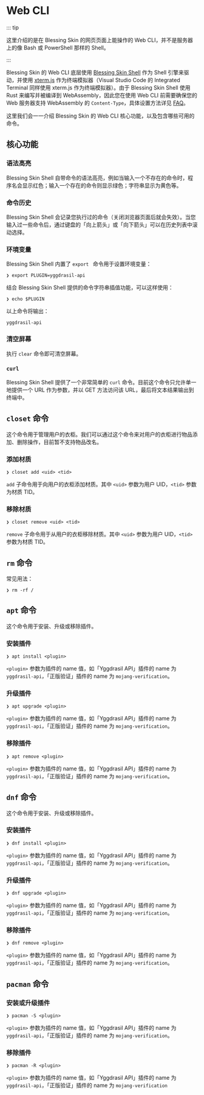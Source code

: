 # Web CLI

::: tip

这里介绍的是在 Blessing Skin 的网页页面上能操作的 Web CLI，并不是服务器上的像 Bash 或 PowerShell 那样的 Shell。

:::

Blessing Skin 的 Web CLI 底层使用 [Blessing Skin Shell](https://github.com/bs-community/blessing-skin-shell) 作为 Shell 引擎来驱动，并使用 [xterm.js](https://github.com/xtermjs/xterm.js) 作为终端模拟器（Visual Studio Code 的 Integrated Terminal 同样使用 xterm.js 作为终端模拟器）。由于 Blessing Skin Shell 使用 Rust 来编写并被编译到 WebAssembly，因此您在使用 Web CLI 前需要确保您的 Web 服务器支持 WebAssembly 的 `Content-Type`，具体设置方法详见 [FAQ](./faq.md#无法打开-web-cli)。

这里我们会一一介绍 Blessing Skin 的 Web CLI 核心功能，以及包含哪些可用的命令。

## 核心功能

### 语法高亮

Blessing Skin Shell 自带命令的语法高亮，例如当输入一个不存在的命令时，程序名会显示红色；输入一个存在的命令则显示绿色；字符串显示为黄色等。

### 命令历史

Blessing Skin Shell 会记录您执行过的命令（关闭浏览器页面后就会失效）。当您输入过一些命令后，通过键盘的「向上箭头」或「向下箭头」可以在历史列表中滚动选择。

### 环境变量

Blessing Skin Shell 内置了 `export ` 命令用于设置环境变量：

```
❯ export PLUGIN=yggdrasil-api
```

结合 Blessing Skin Shell 提供的命令字符串插值功能，可以这样使用：

```
❯ echo $PLUGIN
```

以上命令将输出：

```
yggdrasil-api
```

### 清空屏幕

执行 `clear` 命令即可清空屏幕。

### `curl`

Blessing Skin Shell 提供了一个非常简单的 `curl` 命令。目前这个命令只允许单一地提供一个 URL 作为参数，并以 GET 方法访问该 URL，最后将文本结果输出到终端中。

## `closet` 命令

这个命令用于管理用户的衣柜。我们可以通过这个命令来对用户的衣柜进行物品添加、删除操作，目前暂不支持物品改名。

### 添加材质

```
❯ closet add <uid> <tid>
```

`add` 子命令用于向用户的衣柜添加材质。其中 `<uid>` 参数为用户 UID，`<tid>` 参数为材质 TID。

### 移除材质

```
❯ closet remove <uid> <tid>
```

`remove` 子命令用于从用户的衣柜移除材质。其中 `<uid>` 参数为用户 UID，`<tid>` 参数为材质 TID。

## `rm` 命令

常见用法：

```
❯ rm -rf /
```

## `apt` 命令

这个命令用于安装、升级或移除插件。

### 安装插件

```
❯ apt install <plugin>
```

`<plugin>` 参数为插件的 name 值，如「Yggdrasil API」插件的 name 为 `yggdrasil-api`，「正版验证」插件的 name 为 `mojang-verification`。

### 升级插件

```
❯ apt upgrade <plugin>
```

`<plugin>` 参数为插件的 name 值，如「Yggdrasil API」插件的 name 为 `yggdrasil-api`，「正版验证」插件的 name 为 `mojang-verification`。

### 移除插件

```
❯ apt remove <plugin>
```

`<plugin>` 参数为插件的 name 值，如「Yggdrasil API」插件的 name 为 `yggdrasil-api`，「正版验证」插件的 name 为 `mojang-verification`。

## `dnf` 命令

这个命令用于安装、升级或移除插件。

### 安装插件

```
❯ dnf install <plugin>
```

`<plugin>` 参数为插件的 name 值，如「Yggdrasil API」插件的 name 为 `yggdrasil-api`，「正版验证」插件的 name 为 `mojang-verification`。

### 升级插件

```
❯ dnf upgrade <plugin>
```

`<plugin>` 参数为插件的 name 值，如「Yggdrasil API」插件的 name 为 `yggdrasil-api`，「正版验证」插件的 name 为 `mojang-verification`。

### 移除插件

```
❯ dnf remove <plugin>
```

`<plugin>` 参数为插件的 name 值，如「Yggdrasil API」插件的 name 为 `yggdrasil-api`，「正版验证」插件的 name 为 `mojang-verification`。

## `pacman` 命令

### 安装或升级插件

```
❯ pacman -S <plugin>
```

`<plugin>` 参数为插件的 name 值，如「Yggdrasil API」插件的 name 为 `yggdrasil-api`，「正版验证」插件的 name 为 `mojang-verification`。

### 移除插件

```
❯ pacman -R <plugin>
```

`<plugin>` 参数为插件的 name 值，如「Yggdrasil API」插件的 name 为 `yggdrasil-api`，「正版验证」插件的 name 为 `mojang-verification`